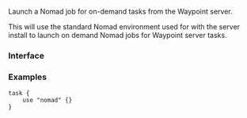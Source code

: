 <!-- This file was generated via `make gen/integrations-hcl` -->
Launch a Nomad job for on-demand tasks from the Waypoint server.

This will use the standard Nomad environment used for with the server install
to launch on demand Nomad jobs for Waypoint server tasks.

### Interface

### Examples

```hcl
task {
	use "nomad" {}
}
```

